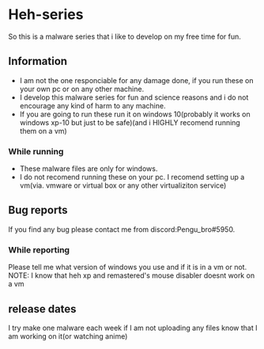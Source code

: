 # Heh-series
So this is a malware series that i like to develop on my free time for fun.


## Information
- I am not the one responciable for any damage done, if you run these on your own pc or on any other machine.
- I develop this malware series for fun and science reasons and i do not encourage any kind of harm to any machine.
- If you are going to run these run it on windows 10(probably it works on windows xp-10 but just to be safe)(and i HIGHLY recomend running them on a vm)

### While running
- These malware files are only for windows.
- I do not recomend running these on your pc. I recomend setting up a vm(via. vmware or virtual box or any other virtualiziton service)

## Bug reports
If you find any bug please contact me from discord:Pengu_bro#5950.

### While reporting
Please tell me what version of windows you use and if it is in a vm or not.
NOTE: I know that heh xp and remastered's mouse disabler doesnt work on a vm 

## release dates
I try make one malware each week
if I am not uploading any files know that I am working on it(or watching anime)
